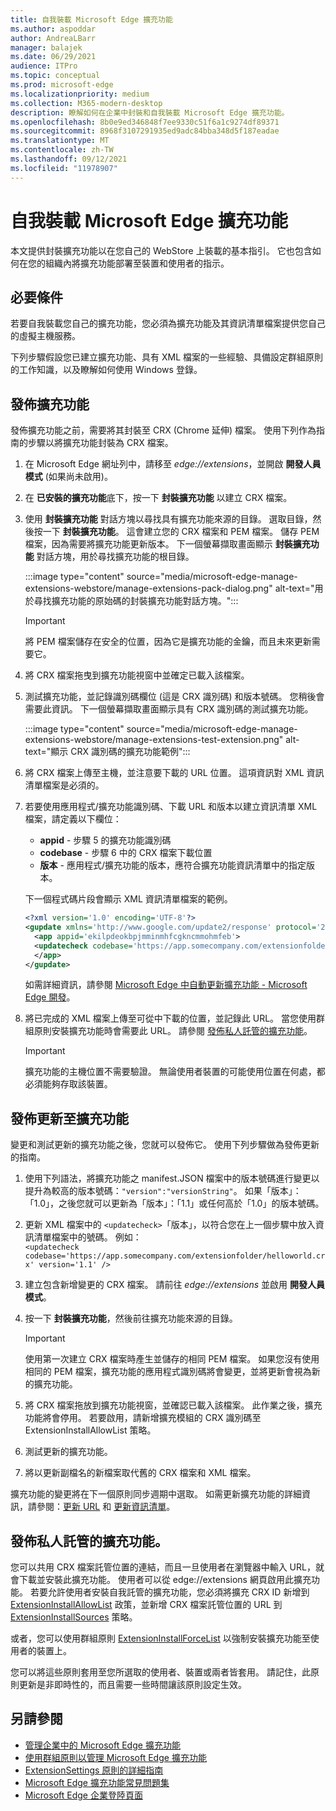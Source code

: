 ```yaml
---
title: 自我裝載 Microsoft Edge 擴充功能
ms.author: aspoddar
author: AndreaLBarr
manager: balajek
ms.date: 06/29/2021
audience: ITPro
ms.topic: conceptual
ms.prod: microsoft-edge
ms.localizationpriority: medium
ms.collection: M365-modern-desktop
description: 瞭解如何在企業中封裝和自我裝載 Microsoft Edge 擴充功能。
ms.openlocfilehash: 8b0e9ed346848f7ee9330c51f6a1c9274df89371
ms.sourcegitcommit: 8968f3107291935ed9adc84bba348d5f187eadae
ms.translationtype: MT
ms.contentlocale: zh-TW
ms.lasthandoff: 09/12/2021
ms.locfileid: "11978907"
---
```

# <a name="self-host-microsoft-edge-extensions"></a>自我裝載 Microsoft Edge 擴充功能

本文提供封裝擴充功能以在您自己的 WebStore 上裝載的基本指引。 它也包含如何在您的組織內將擴充功能部署至裝置和使用者的指示。

## <a name="prerequisites"></a>必要條件

若要自我裝載您自己的擴充功能，您必須為擴充功能及其資訊清單檔案提供您自己的虛擬主機服務。

 下列步驟假設您已建立擴充功能、具有 XML 檔案的一些經驗、具備設定群組原則的工作知識，以及瞭解如何使用 Windows 登錄。

## <a name="publish-an-extension"></a>發佈擴充功能

發佈擴充功能之前，需要將其封裝至 CRX (Chrome 延伸) 檔案。 使用下列作為指南的步驟以將擴充功能封裝為 CRX 檔案。

1. 在 Microsoft Edge 網址列中，請移至 *edge://extensions*，並開啟 **開發人員模式** (如果尚未啟用)。
2. 在 **已安裝的擴充功能**底下，按一下 **封裝擴充功能** 以建立 CRX 檔案。
3. 使用 **封裝擴充功能** 對話方塊以尋找具有擴充功能來源的目錄。 選取目錄，然後按一下 **封裝擴充功能**。  這會建立您的 CRX 檔案和 PEM 檔案。 儲存 PEM 檔案，因為需要將擴充功能更新版本。 下一個螢幕擷取畫面顯示 **封裝擴充功能** 對話方塊，用於尋找擴充功能的根目錄。

   :::image type="content" source="media/microsoft-edge-manage-extensions-webstore/manage-extensions-pack-dialog.png" alt-text="用於尋找擴充功能的原始碼的封裝擴充功能對話方塊。":::

   > [!IMPORTANT]
   > 將 PEM 檔案儲存在安全的位置，因為它是擴充功能的金鑰，而且未來更新需要它。

4. 將 CRX 檔案拖曳到擴充功能視窗中並確定已載入該檔案。
5. 測試擴充功能，並記錄識別碼欄位 (這是 CRX 識別碼) 和版本號碼。 您稍後會需要此資訊。 下一個螢幕擷取畫面顯示具有 CRX 識別碼的測試擴充功能。

   :::image type="content" source="media/microsoft-edge-manage-extensions-webstore/manage-extensions-test-extension.png" alt-text="顯示 CRX 識別碼的擴充功能範例":::

6. 將 CRX 檔案上傳至主機，並注意要下載的 URL 位置。 這項資訊對 XML 資訊清單檔案是必須的。
7. 若要使用應用程式/擴充功能識別碼、下載 URL 和版本以建立資訊清單 XML 檔案，請定義以下欄位：  

   - **appid** - 步驟 5 的擴充功能識別碼
   - **codebase** - 步驟 6 中的 CRX 檔案下載位置
   - **版本** - 應用程式/擴充功能的版本，應符合擴充功能資訊清單中的指定版本。

   下一個程式碼片段會顯示 XML 資訊清單檔案的範例。

   ```xml
   <?xml version='1.0' encoding='UTF-8'?> 
   <gupdate xmlns='http://www.google.com/update2/response' protocol='2.0'> 
     <app appid='ekilpdeokbpjmminmhfcgkncmmohmfeb'> 
     <updatecheck codebase='https://app.somecompany.com/extensionfolder/helloworld.crx' version='1.0' /> 
     </app> 
   </gupdate> 
   ```

   如需詳細資訊，請參閱 [Microsoft Edge 中自動更新擴充功能 - Microsoft Edge 開發](/microsoft-edge/extensions-chromium/enterprise/auto-update)。

8. 將已完成的 XML 檔案上傳至可從中下載的位置，並記錄此 URL。 當您使用群組原則安裝擴充功能時會需要此 URL。 請參閱 [發佈私人託管的擴充功能](#distribute-a-privately-hosted-extension)。

   > [!IMPORTANT]
   > 擴充功能的主機位置不需要驗證。 無論使用者裝置的可能使用位置在何處，都必須能夠存取該裝置。

## <a name="publish-updates-to-an-extension"></a>發佈更新至擴充功能

變更和測試更新的擴充功能之後，您就可以發佈它。 使用下列步驟做為發佈更新的指南。

1. 使用下列語法，將擴充功能之 manifest.JSON 檔案中的版本號碼進行變更以提升為較高的版本號碼：`"version":"versionString"`。 如果「版本」：「1.0」，之後您就可以更新為「版本」：「1.1」或任何高於「1.0」的版本號碼。
2. 更新 XML 檔案中的 `<updatecheck>`「版本」，以符合您在上一個步驟中放入資訊清單檔案中的號碼。 例如：<br>`<updatecheck codebase='https://app.somecompany.com/extensionfolder/helloworld.crx' version='1.1' />`
3. 建立包含新增變更的 CRX 檔案。 請前往 *edge://extensions* 並啟用 **開發人員模式**。
4. 按一下 **封裝擴充功能**，然後前往擴充功能來源的目錄。

   > [!IMPORTANT]
   > 使用第一次建立 CRX 檔案時產生並儲存的相同 PEM 檔案。 如果您沒有使用相同的 PEM 檔案，擴充功能的應用程式識別碼將會變更，並將更新會視為新的擴充功能。

5. 將 CRX 檔案拖放到擴充功能視窗，並確認已載入該檔案。 此作業之後，擴充功能將會停用。 若要啟用，請新增擴充模組的 CRX 識別碼至 ExtensionInstallAllowList 策略。 
6. 測試更新的擴充功能。
7. 將以更新副檔名的新檔案取代舊的 CRX 檔案和 XML 檔案。

擴充功能的變更將在下一個原則同步週期中選取。 如需更新擴充功能的詳細資訊，請參閱：[更新 URL](/microsoft-edge/extensions-chromium/enterprise/auto-update#update-url) 和 [更新資訊清單](/microsoft-edge/extensions-chromium/enterprise/auto-update#updated-manifest)。

## <a name="distribute-a-privately-hosted-extension"></a>發佈私人託管的擴充功能。

您可以共用 CRX 檔案託管位置的連結，而且一旦使用者在瀏覽器中輸入 URL，就會下載並安裝此擴充功能。 使用者可以從 edge://extensions 網頁啟用此擴充功能。 若要允許使用者安裝自我託管的擴充功能，您必須將擴充 CRX ID 新增到 [ExtensionInstallAllowList](/deployedge/microsoft-edge-policies#extensioninstallallowlist) 政策，並新增 CRX 檔案託管位置的 URL 到 [ExtensionInstallSources](/deployedge/microsoft-edge-policies#extensioninstallsources) 策略。

或者，您可以使用群組原則 [ExtensionInstallForceList](/deployedge/microsoft-edge-manage-extensions-policies#force-install-an-extension) 以強制安裝擴充功能至使用者的裝置上。

您可以將這些原則套用至您所選取的使用者、裝置或兩者皆套用。 請記住，此原則更新是非即時性的，而且需要一些時間讓該原則設定生效。

## <a name="see-also"></a>另請參閱

- [管理企業中的 Microsoft Edge 擴充功能](microsoft-edge-manage-extensions.md)
- [使用群組原則以管理 Microsoft Edge 擴充功能](microsoft-edge-manage-extensions-policies.md)
- [ExtensionSettings 原則的詳細指南](microsoft-edge-manage-extensions-ref-guide.md)
- [Microsoft Edge 擴充功能常見問題集](microsoft-edge-manage-extensions-faq.md)
- [Microsoft Edge 企業登陸頁面](https://aka.ms/EdgeEnterprise)
